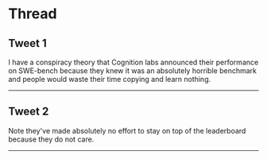 # Thread

## Tweet 1

I have a conspiracy theory that Cognition labs announced their performance on SWE-bench because they knew it was an absolutely horrible benchmark and people would waste their time copying and learn nothing.

---

## Tweet 2

Note they've made absolutely no effort to stay on top of the leaderboard because they do not care.

---

